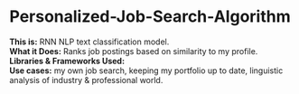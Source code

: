 # Personalized-Job-Search-Algorithm

**This is:** RNN NLP text classification model. <br>
**What it Does:** Ranks job postings based on similarity to my profile. <br> 
**Libraries & Frameworks Used:** <br> 
**Use cases:** my own job search, keeping my portfolio up to date, linguistic analysis of industry & professional world.

